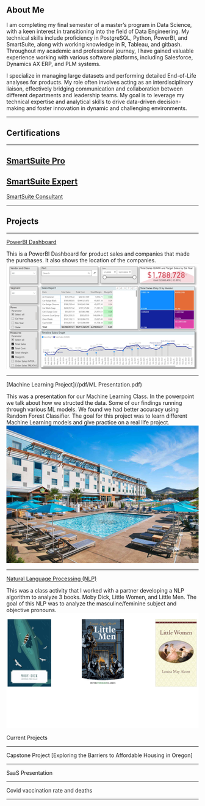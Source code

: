 ## About Me
I am completing my final semester of a master’s program in Data Science, with a keen interest in transitioning into the field of Data Engineering. My technical skills include proficiency in PostgreSQL, Python, PowerBI, and SmartSuite, along with working knowledge in R, Tableau, and gitbash. Throughout my academic and professional journey, I have gained valuable experience working with various software platforms, including Salesforce, Dynamics AX ERP, and PLM systems.

I specialize in managing large datasets and performing detailed End-of-Life analyses for products. My role often involves acting as an interdisciplinary liaison, effectively bridging communication and collaboration between different departments and leadership teams. My goal is to leverage my technical expertise and analytical skills to drive data-driven decision-making and foster innovation in dynamic and challenging environments.

---
## Certifications
---
[SmartSuite Pro](pdf/certificate-pro-certification.pdf)
---
[SmartSuite Expert](pdf/certificate-expert-certification.pdf)
---
[SmartSuite Consultant](pdf/certificate-consultant-certification.pdf)

---

## Projects


---
[PowerBI Dashboard](https://app.powerbi.com/groups/me/reports/dadec2ca-04b4-4f3a-9a6e-666739c096c9/ReportSection78e4e1f0d4b3662e1485?experience=power-bi&ownerId=8647d4d1-04d0-4c1a-8a4f-bf49d3e82ad6&referrer=embed.appsource)

This is a PowerBI Dashboard for product sales and companies that made the purchases. It also shows the location of the companies. 
<img src="images/PowerBI_Dashboard.jpg?raw=true"/>

---
[Machine Learning Project](/pdf/ML Presentation.pdf)

This was a presentation for our Machine Learning Class. In the powerpoint we talk about how we structed the data. Some of our findings running through various ML models. We found we had better accuracy using Random Forest Classifier. The goal for this project was to learn different Machine Learning models and give practice on a real life project.
<img src="images/Hotel.jpg?raw=true"/>


---

[Natural Language Processing (NLP)](/pdf/aholland_jjmcgechie_NLPPROJECT.pdf)

This was a class activity that I worked with a partner developing a NLP algorithm to analyze 3 books. Moby Dick, Little Women, and Little Men. The goal of this NLP was to analyze the masculine/feminine subject and objective pronouns.
<img src="images/nlp.jpg?raw=true"/>

Current Projects

---
Capstone Project
[Exploring the Barriers to Affordable Housing in Oregon]


---
SaaS Presentation

---
Covid vaccination rate and deaths


---